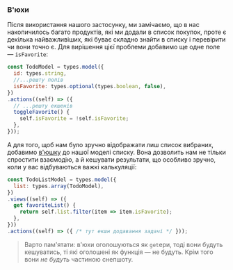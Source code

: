 ### В'юхи

Після використання нашого застосунку, ми замічаємо, що в нас накопичилось багато продуктів, які ми додали в список покупок, проте є декілька найважливіших, які буває складно знайти в списку і перевірити чи вони точно є. Для вирішення цієї проблеми добавимо ще одне поле — `isFavorite`:

```js
const TodoModel = types.model({
  id: types.string,
  //...решту полів
  isFavorite: types.optional(types.boolean, false),
})
.actions((self) => ({
  // ...решту екшенів
  toggleFavorite() {
    self.isFavorite = !self.isFavorite;
  },
}));
```

А для того, щоб нам було зручно відображати лиш список вибраних, добавимо [в'юшку](https://github.com/mobxjs/mobx-state-tree#views) до нашої моделі списку. Вона дозволить нам не тільки спростити взаємодію, а й кешувати результати, що особливо зручно, коли у вас відбуваються важкі калькуляції:

```js
const TodoListModel = types.model({
  list: types.array(TodoModel),
})
.views((self) => ({
  get favoriteList() {
    return self.list.filter(item => item.isFavorite);
  },
}))
.actions((self) => ({ /* тут екшн додавання задачі */ }));
```

> Варто пам'ятати: в'юхи оголошуються як `get`ери, тоді вони будуть кешуватись, ті які оголошені як функція — не будуть. Крім того вони *не будуть* частиною снепшоту.